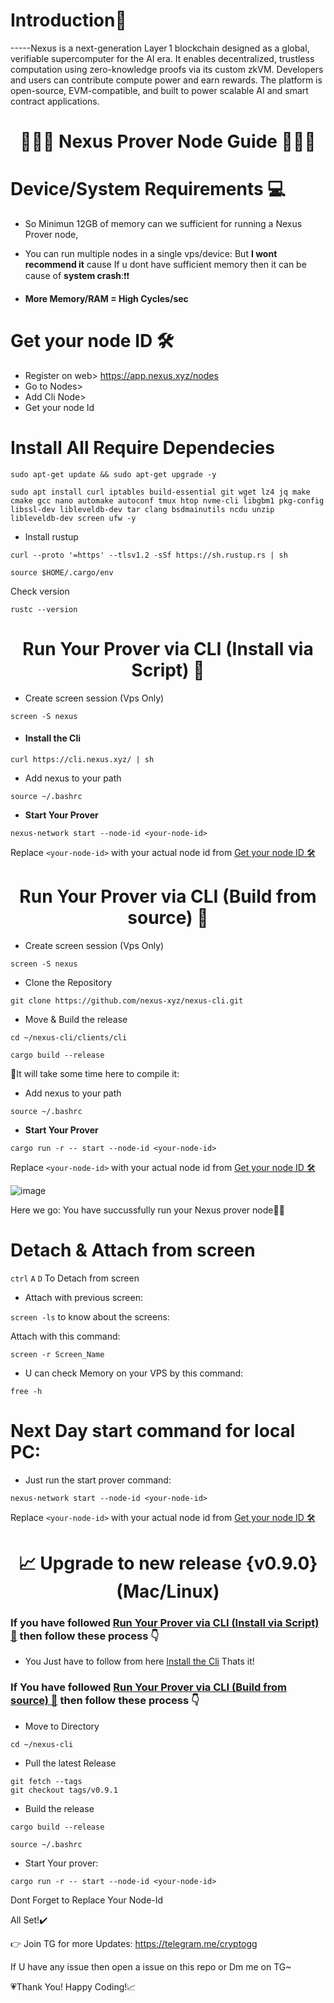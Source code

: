 <div align="left">

#   **Introduction📔**

</div>

-----Nexus is a next-generation Layer 1 blockchain designed as a global, verifiable supercomputer for the AI era. It enables decentralized, trustless computation using zero-knowledge proofs via its custom zkVM. Developers and users can contribute compute power and earn rewards. The platform is open-source, EVM-compatible, and built to power scalable AI and smart contract applications.


<div align="center">

#  👨🏻‍💻 **Nexus Prover Node Guide** 👨🏻‍💻

</div>


# Device/System Requirements 💻

* So Minimun 12GB of memory can we sufficient for running a Nexus Prover node, 

* You can run multiple nodes in a single vps/device: But **I wont recommend it** cause If u dont have sufficient memory then it can be cause of **system crash**:❗❗

* **More Memory/RAM = High Cycles/sec**

# Get your node ID 🛠


* Register on web> https://app.nexus.xyz/nodes
* Go to Nodes>
* Add Cli Node> 
* Get your node Id


# Install All Require Dependecies


```
sudo apt-get update && sudo apt-get upgrade -y
```

```
sudo apt install curl iptables build-essential git wget lz4 jq make cmake gcc nano automake autoconf tmux htop nvme-cli libgbm1 pkg-config libssl-dev libleveldb-dev tar clang bsdmainutils ncdu unzip libleveldb-dev screen ufw -y
```

* Install rustup

```
curl --proto '=https' --tlsv1.2 -sSf https://sh.rustup.rs | sh
```

```
source $HOME/.cargo/env
```

Check version

```
rustc --version
```


<div align="center">

#  Run Your Prover via CLI (Install via Script) 🍥

</div>



* Create screen session (Vps Only)

```
screen -S nexus
```


* ####  Install the Cli

```
curl https://cli.nexus.xyz/ | sh
```

* Add nexus to your path

```
source ~/.bashrc
```

* **Start Your Prover**

```
nexus-network start --node-id <your-node-id>
```

Replace `<your-node-id>` with your actual node id from [Get your node ID 🛠](https://github.com/Mayankgg01/Nexus_Prover_Node_Guide/tree/main?tab=readme-ov-file#get-your-node-id-)



<div align="center">

#  Run Your Prover via CLI (Build from source) 🍥

</div>


* Create screen session (Vps Only)

```
screen -S nexus
```

* Clone the Repository


```
git clone https://github.com/nexus-xyz/nexus-cli.git
```

* Move & Build the release

```
cd ~/nexus-cli/clients/cli
```

```
cargo build --release
```


🔺It will take some time here to compile it:


* Add nexus to your path

```
source ~/.bashrc
```


* **Start Your Prover**

```
cargo run -r -- start --node-id <your-node-id>
```

Replace `<your-node-id>` with your actual node id from [Get your node ID 🛠](https://github.com/Mayankgg01/Nexus_Prover_Node_Guide/tree/main?tab=readme-ov-file#get-your-node-id-)




![image](https://github.com/user-attachments/assets/a2c9bb37-e72b-4c42-8d7a-14554de938e5)


Here we go: You have succussfully run your Nexus prover node🚀😙


# Detach & Attach from screen

`ctrl` `A` `D` To Detach from screen 

* Attach with previous screen:


`screen -ls` to know about the screens:

Attach with this command:

`screen -r Screen_Name` 



* U can check Memory on your VPS by this command:

```
free -h
```


# Next Day start command for local PC:

* Just run the start prover command:

```
nexus-network start --node-id <your-node-id>
```

Replace `<your-node-id>` with your actual node id from [Get your node ID 🛠](https://github.com/Mayankgg01/Nexus_Prover_Node_Guide/tree/main?tab=readme-ov-file#get-your-node-id-)



<div align="center">

# 📈 Upgrade to new release {v0.9.0}     (Mac/Linux)

</div>


### If you have followed [Run Your Prover via CLI (Install via Script) 🍥](https://github.com/Mayankgg01/Nexus_Prover_Node_Guide?tab=readme-ov-file#run-your-prover-via-cli-install-via-script-) then follow these process 👇


* You Just have to follow from here [Install the Cli](https://github.com/Mayankgg01/Nexus_Prover_Node_Guide/tree/main?tab=readme-ov-file#install-the-cli) Thats it!





### If You have followed [Run Your Prover via CLI (Build from source) 🍥](https://github.com/Mayankgg01/Nexus_Prover_Node_Guide?tab=readme-ov-file#run-your-prover-via-cli-build-from-source-) then follow these process 👇



* Move to Directory

```
cd ~/nexus-cli
```

* Pull the latest Release

```
git fetch --tags
git checkout tags/v0.9.1
```

* Build the release

```
cargo build --release
```

```
source ~/.bashrc
```

* Start Your prover:

```
cargo run -r -- start --node-id <your-node-id>
```

Dont Forget to Replace Your Node-Id

All Set!✔️


👉 Join TG for more Updates: https://telegram.me/cryptogg

If U have any issue then open a issue on this repo or Dm me on TG~

💗Thank You! Happy Coding!📈
